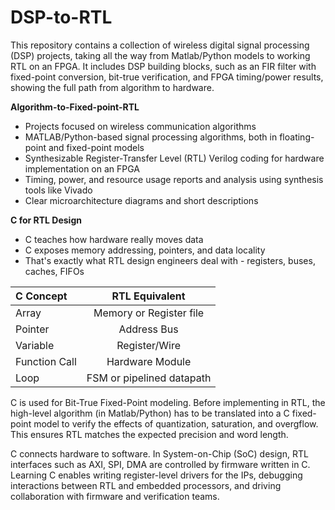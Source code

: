 # DSP-to-RTL
This repository contains a collection of wireless digital signal processing (DSP) projects, taking all the way from Matlab/Python models to working RTL on an FPGA. It includes DSP building blocks, such as an FIR filter with fixed-point conversion, bit-true verification, and FPGA timing/power results, showing the full path from algorithm to hardware.

**Algorithm-to-Fixed-point-RTL** 
- Projects focused on wireless communication algorithms
- MATLAB/Python-based signal processing algorithms, both in floating-point and fixed-point models
- Synthesizable Register-Transfer Level (RTL) Verilog coding for hardware implementation on an FPGA
- Timing, power, and resource usage reports and analysis using synthesis tools like Vivado
- Clear microarchitecture diagrams and short descriptions

**C for RTL Design** 
- C teaches how hardware really moves data
- C exposes memory addressing, pointers, and data locality
- That's exactly what RTL design engineers deal with - registers, buses, caches, FIFOs 

| C Concept | RTL Equivalent |
| :------ | :---------: |
| Array | Memory or Register file |
| Pointer | Address Bus|
| Variable | Register/Wire |
| Function Call | Hardware Module |
| Loop | FSM or pipelined datapath |

C is used for Bit-True Fixed-Point modeling. Before implementing in RTL, the high-level algorithm (in Matlab/Python) has to be translated into a C fixed-point model to verify the effects of quantization, saturation, and overgflow. This ensures RTL matches the expected precision and word length. 

C connects hardware to software. In System-on-Chip (SoC) design, RTL interfaces such as AXI, SPI, DMA are controlled by firmware written in C. 
Learning C enables writing register-level drivers for the IPs, debugging interactions between RTL and embedded processors, and driving collaboration with firmware and verification teams.
